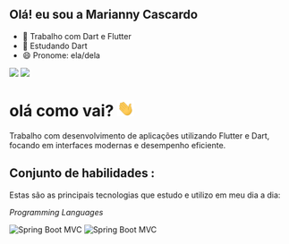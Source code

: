 ## Olá! eu sou a Marianny Cascardo

- 🔭 Trabalho com Dart e Flutter
- 🌱 Estudando Dart 
- 😄 Pronome: ela/dela 

<div>
  <a href-"https://github.com/Mariannycascardo">
  <img height="200em" src="https://github-readme-stats.vercel.app/api?username=Mariannycascardo&show_icons=true&theme=dracula&include_all_commits=true&count_private=true"L>
  <img height="200em" src="https://github-readme-stats.vercel.app/api/top-langs/?username=Mariannycascardo&langs_count=16&theme=dracula"L>
</div>

<h1> olá como vai? <img  src="https://raw.githubusercontent.com/ABSphreak/ABSphreak/master/gifs/Hi.gif" width="30px"></h1>

Trabalho com desenvolvimento de aplicações utilizando Flutter e Dart, focando em interfaces modernas e desempenho eficiente.


## Conjunto de habilidades :

Estas são as principais tecnologias que estudo e utilizo em meu dia a dia:

*Programming Languages*

<img src="https://github.com/user-attachments/assets/a9352d69-4d68-454c-98c4-1763d114459c" alt="Spring Boot MVC" title="Spring" width="40px"/>

<img src="https://github.com/user-attachments/assets/5b633ea3-f248-42c6-a60d-689b699ac5ea" alt="Spring Boot MVC" title="Spring" width="40px"/>
